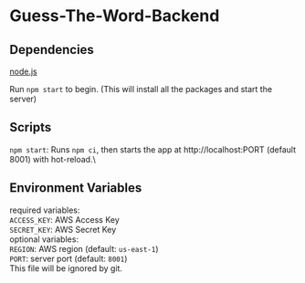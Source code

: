 # Guess-The-Word-Backend

## Dependencies
[node.js](https://nodejs.org/en/)

Run `npm start` to begin. (This will install all the packages and start the server)

## Scripts

`npm start`: Runs `npm ci`, then starts the app at http://localhost:PORT (default 8001) with hot-reload.\

## Environment Variables
required variables:\
`ACCESS_KEY`: AWS Access Key\
`SECRET_KEY`: AWS Secret Key\
optional variables:\
`REGION`: AWS region (default: `us-east-1`)\
`PORT`: server port (default: `8001`)\
This file will be ignored by git.
